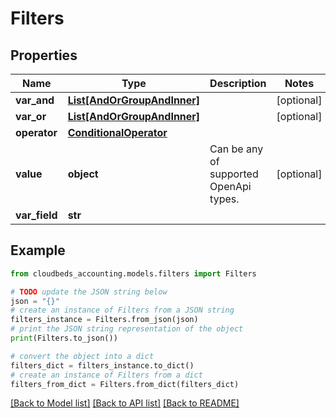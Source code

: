 # Filters


## Properties

Name | Type | Description | Notes
------------ | ------------- | ------------- | -------------
**var_and** | [**List[AndOrGroupAndInner]**](AndOrGroupAndInner.md) |  | [optional] 
**var_or** | [**List[AndOrGroupAndInner]**](AndOrGroupAndInner.md) |  | [optional] 
**operator** | [**ConditionalOperator**](ConditionalOperator.md) |  | 
**value** | **object** | Can be any of supported OpenApi types. | [optional] 
**var_field** | **str** |  | 

## Example

```python
from cloudbeds_accounting.models.filters import Filters

# TODO update the JSON string below
json = "{}"
# create an instance of Filters from a JSON string
filters_instance = Filters.from_json(json)
# print the JSON string representation of the object
print(Filters.to_json())

# convert the object into a dict
filters_dict = filters_instance.to_dict()
# create an instance of Filters from a dict
filters_from_dict = Filters.from_dict(filters_dict)
```
[[Back to Model list]](../README.md#documentation-for-models) [[Back to API list]](../README.md#documentation-for-api-endpoints) [[Back to README]](../README.md)


